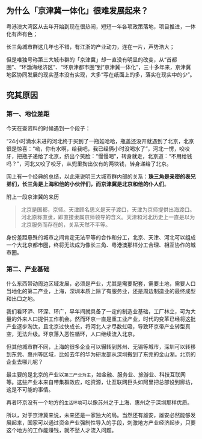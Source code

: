 ## 为什么「京津冀一体化」很难发展起来？

粤港澳大湾区从去年开始到现在很热闹，短短一年各项政策落地，项目推进，一体化有声有色；

长三角城市群这几年也不错，有江浙的产业动力，连在一片，声势浩大；

但是唯独号称第三大城市群的「京津冀」却一直没有明显的改变，从“首都圈”、“环渤海经济区”、“环京津都市圈”到“京津冀一体化”，三十多年来，京津冀地区协同发展的现实基本没有实现，大多“写在纸面上的多，落实在现实中的少”。


## 究其原因

### 第一、地位差距

今天在查资料的时候遇到一个段子：

“24小时滴水未进的河北终于买到了一瓶娃哈哈，瓶盖还没开就遇到了北京，北京很是惊喜：“呦，你有水啊，给我吧，我已经俩小时没喝水了”，河北一愣，咬咬牙，把瓶子递给了北京，挤出个笑脸：“慢慢喝”，转身就走，北京道：“不用给钱吗？”，河北又咬了咬牙，从兜里掏出仅有的两块钱，转身递给了北京。

网上有一个经典的总结，以此来说明三大城市群内部的关系：**珠三角是亲密的表兄弟们，长三角是上海和他的小伙伴们，而京津冀是北京和他的仆人们**。

附上一段京津冀的来历
> 北京是国都，京师。天津顾名思义是天子渡口，天津为京师提供出海渡口。河北原称直隶，即直接隶属京师领导的含义。天津和河北历史上一直是以为北京服务而存在的，关系天然不平等。

身份差距悬殊的城市之间肯定无法平等的合作和分工，北京、天津、河北可以组成一个大北京都市圈，终将无法成为像长三角、粤港澳那样分工合理、相互协作的城市圈。

### 第二、产业基础

什么东西带动周边区域发展，必须是产业，尤其是需要配套，需要土地，需要人口当地化的第二产业，上海，深圳本质上除了有服务业，还是周边制造业的最终成型和出口之地。

我们看环沪、环深、环广，早年间就具备了一定的制造业基础，工厂林立，可为大量的外来人口提供工作机会。然而环京一直是重工业产业，时代的变革已经将这批产业逐步淘汰，且北京过快成长，将河北人才尽数虹吸，导致环京带产业转型真空，无法升级。环京落入恶性循环，人口继续流入北京。

但其他城市群不同，上海的很多企业可以辗转到苏州、无锡等城市，深圳可以转移到东莞、惠州等区域，比如去年的华为研发部从深圳搬到了东莞的金山湖。北京的企业去哪儿呢？

最主要的是北京的产业以`第三产业为主`，如金融、服务业、旅游业、科技互联网等。这些产业本来自带集群效应，吃资源，让互联网巨头如阿里把总部设到廊坊，这是不可能的事情。

再者环京没有一个地方的`生活环境`可以像苏州之于上海、惠州之于深圳那样优质。

所以，对于京津冀来说，未来还是一家独大的局。当然还有雄安，雄安必然能够发展起来，国家可以通过资金产业强制性导入的手段，刺激地方产业经济起步，只要这个地方的工作能赚钱，就不愁人才流入问题。
